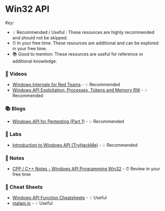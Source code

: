 # Win32 API


*Key:*
- 💡 Recommended / Useful : These resources are highly recommended and should not be skipped.
- ⏰ In your free time: These resources are additional and can be explored in your free time.
- 📚 Good to mention: These resources are useful for reference or additional knowledge.


### 🎥 Videos

- [Windows Internals for Red Teams](https://www.youtube.com/watch?v=U5dhuyPm6n8) - 💡 Recommended
- [Windows API Exploitation: Processes, Tokens and Memory RW](https://www.pentesteracademy.com/course?id=31) - 💡 Recommended


### 📚 Blogs

- [Windows API for Pentesting (Part 1)](https://int0x33.medium.com/day-59-windows-api-for-pentesting-part-1-178c6ba280cb) - 💡 Recommended


### 🧪 Labs

- [Introduction to Windows API (TryHackMe)](https://tryhackme.com/room/windowsapi) - 💡 Recommended


### 📝 Notes

- [CPP / C++ Notes - Windows API Programming Win32](https://caiorss.github.io/C-Cpp-Notes/WindowsAPI-cpp.html) - ⏰ Review in your free time


### 📄 Cheat Sheets

- [Windows API Function Cheatsheets](https://github.com/snowcra5h/windows-api-function-cheatsheets) - 💡 Useful
- [malapi.io](https://malapi.io/) - 💡 Useful






